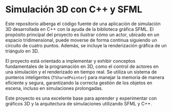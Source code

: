 

# Simulación 3D con C++ y SFML

Este repositorio alberga el código fuente de una aplicación de simulación 3D desarrollada en C++ con la ayuda de la biblioteca gráfica SFML. El propósito principal del proyecto es ilustrar cómo un actor, ubicado en un espacio tridimensional, puede moverse de forma continua siguiendo un circuito de cuatro puntos. Además, se incluye la renderización gráfica de un triángulo en 3D.

El proyecto está orientado a implementar y exhibir conceptos fundamentales de la programación en 3D, como el control de actores en una simulación y el renderizado en tiempo real. Se utiliza un sistema de punteros inteligentes (`TSharedPointer`) para manejar la memoria de manera eficiente y segura, garantizando la correcta gestión de los objetos en escena, incluso en simulaciones prolongadas. 

Este proyecto es una excelente base para aprender y experimentar con gráficos 3D y la arquitectura de simulaciones utilizando SFML y C++.
